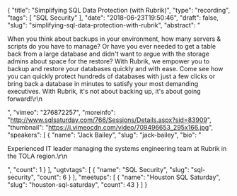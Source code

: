 {
  "title": "Simplifying SQL Data Protection (with Rubrik)",
  "type": "recording",
  "tags": [
    "SQL Security"
  ],
  "date": "2018-06-23T19:50:46",
  "draft": false,
  "slug": "simplifying-sql-data-protection-with-rubrik",
  "abstract": "<p>When you think about backups in your environment, how many servers & scripts do you have to manage? Or have you ever needed to get a table back from a large database and didn't want to argue with the storage admins about space for the restore? With Rubrik, we empower you to backup and restore your databases quickly and with ease. Come see how you can quickly protect hundreds of databases with just a few clicks or bring back a database in minutes to satisfy your most demanding executives. With Rubrik, it's not about backing up, it's about going forward!\r\n</p>",
  "vimeo": "276872257",
  "moreinfo": "http://www.sqlsaturday.com/766/Sessions/Details.aspx?sid=83909",
  "thumbnail": "https://i.vimeocdn.com/video/709496653_295x166.jpg",
  "speakers": [
    {
      "name": "Jack Bailey",
      "slug": "jack-bailey",
      "bio": "<p>Experienced IT leader managing the systems engineering team at Rubrik in the TOLA region.\r\n</p>",
      "count": 1
    }
  ],
  "ugtvtags": [
    {
      "name": "SQL Security",
      "slug": "sql-security",
      "count": 6
    }
  ],
  "meetups": [
    {
      "name": "Houston SQL Saturday",
      "slug": "houston-sql-saturday",
      "count": 43
    }
  ]
}